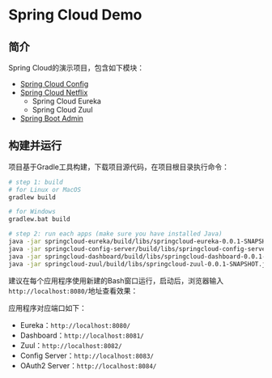# Spring Cloud Demo

## 简介

Spring Cloud的演示项目，包含如下模块：

- [Spring Cloud Config](http://cloud.spring.io/spring-cloud-config)
- [Spring Cloud Netflix](http://cloud.spring.io/spring-cloud-netflix)
    - Spring Cloud Eureka
    - Spring Cloud Zuul
- [Spring Boot Admin](https://github.com/codecentric/spring-boot-admin)

## 构建并运行

项目基于Gradle工具构建，下载项目源代码，在项目根目录执行命令：

```bash
# step 1: build 
# for Linux or MacOS
gradlew build

# for Windows
gradlew.bat build

# step 2: run each apps (make sure you have installed Java)
java -jar springcloud-eureka/build/libs/springcloud-eureka-0.0.1-SNAPSHOT.jar
java -jar springcloud-config-server/build/libs/springcloud-config-server-0.0.1-SNAPSHOT.jar
java -jar springcloud-dashboard/build/libs/springcloud-dashboard-0.0.1-SNAPSHOT.jar
java -jar springcloud-zuul/build/libs/springcloud-zuul-0.0.1-SNAPSHOT.jar
```

建议在每个应用程序使用新建的Bash窗口运行，启动后，浏览器输入`http://localhost:8080/`地址查看效果：

应用程序对应端口如下：

- Eureka：`http://localhost:8080/`
- Dashboard：`http://localhost:8081/`
- Zuul：`http://localhost:8082/`
- Config Server：`http://localhost:8083/`
- OAuth2 Server：`http://localhost:8084/`

    
    